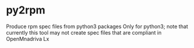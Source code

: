 # py2rpm
Produce rpm spec files from python3 packages
Only for python3; note that currently this tool
may not create spec files that are compliant
in OpenMnadriva Lx

